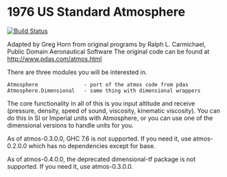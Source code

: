 1976 US Standard Atmosphere
===

[![Build Status](https://secure.travis-ci.org/ghorn/atmosphere.png?branch=master)](http://travis-ci.org/ghorn/atmosphere)

Adapted by Greg Horn from original programs by Ralph L. Carmichael, Public Domain Aeronautical Software
The original code can be found at <http://www.pdas.com/atmos.html>

There are three modules you will be interested in.

    Atmosphere               - port of the atmos code from pdas
    Atmosphere.Dimensional   - same thing with dimensional wrappers

The core functionality in all of this is you input altitude and receive
(pressure, density, speed of sound, viscosity, kinematic viscosity).
You can do this in SI or Imperial units with Atmosphere, or you can
use one of the dimensional versions to handle units for you.

As of atmos-0.3.0.0, GHC 7.6 is not supported. If you need it,
use atmos-0.2.0.0 which has no dependencies except for base.

As of atmos-0.4.0.0, the deprecated dimensional-tf package is not supported. If you need it,
use atmos-0.3.0.0.

